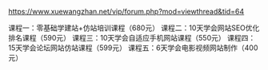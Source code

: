 
https://www.xuewangzhan.net/vip/forum.php?mod=viewthread&tid=64

课程一：零基础学建站+仿站培训课程（680元）
课程二：10天学会网站SEO优化排名课程（590元）
课程三：10天学会自适应手机网站课程（550元）
课程四：15天学会论坛网站仿站课程（599元）
课程五：6天学会电影视频网站制作（400元）

